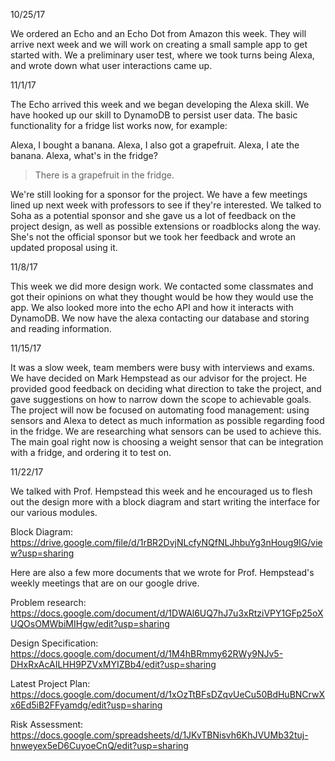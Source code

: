 10/25/17

We ordered an Echo and an Echo Dot from Amazon this week. They will arrive next week and we will work on creating a small sample app to get started with. We a preliminary user test, where we took turns being Alexa, and wrote down what user interactions came up. 

11/1/17

The Echo arrived this week and we began developing the Alexa skill. We have hooked up our skill to DynamoDB to persist user data. The basic functionality for a fridge list works now, for example:

Alexa, I bought a banana.
Alexa, I also got a grapefruit.
Alexa, I ate the banana.
Alexa, what's in the fridge?
> There is a grapefruit in the fridge.

We're still looking for a sponsor for the project. We have a few meetings lined up next week with professors to see if they're interested. We talked to Soha as a potential sponsor and she gave us a lot of feedback on the project design, as well as possible extensions or roadblocks along the way. She's not the official sponsor but we took her feedback and wrote an updated proposal using it.

11/8/17

This week we did more design work. We contacted some classmates and got their opinions on what they thought would be how they would use the app. We also looked more into the echo API and how it interacts with DynamoDB. We now have the alexa contacting our database and storing and reading information.

11/15/17

It was a slow week, team members were busy with interviews and exams. We have decided on Mark Hempstead as our advisor for the project. He provided good feedback on deciding what direction to take the project, and gave suggestions on how to narrow down the scope to achievable goals. The project will now be focused on automating food management: using sensors and Alexa to detect as much information as possible regarding food in the fridge. We are researching what sensors can be used to achieve this. The main goal right now is choosing a weight sensor that can be integration with a fridge, and ordering it to test on.

11/22/17

We talked with Prof. Hempstead this week and he encouraged us to flesh out the design more with a block diagram and start writing the interface for our various modules. 

Block Diagram: https://drive.google.com/file/d/1rBR2DvjNLcfyNQfNLJhbuYg3nHoug9IG/view?usp=sharing

Here are also a few more documents that we wrote for Prof. Hempstead's weekly meetings that are on our google drive.

Problem research: https://docs.google.com/document/d/1DWAl6UQ7hJ7u3xRtziVPY1GFp25oXUQOsOMWbiMIHgw/edit?usp=sharing

Design Specification: https://docs.google.com/document/d/1M4hBRmmy62RWy9NJv5-DHxRxAcAILHH9PZVxMYIZBb4/edit?usp=sharing

Latest Project Plan: https://docs.google.com/document/d/1xOzTtBFsDZqvUeCu50BdHuBNCrwXx6Ed5iB2FFyamdg/edit?usp=sharing

Risk Assessment: https://docs.google.com/spreadsheets/d/1JKvTBNisvh6KhJVUMb32tuj-hnweyex5eD6CuyoeCnQ/edit?usp=sharing

